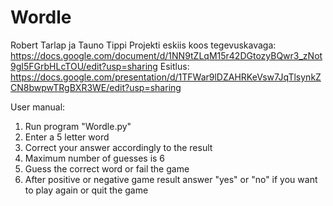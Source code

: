 # Wordle

Robert Tarlap ja Tauno Tippi Projekti eskiis koos tegevuskavaga:
https://docs.google.com/document/d/1NN9tZLqM15r42DGtozyBQwr3_zNot9gI5FGrbHLcTOU/edit?usp=sharing
Esitlus: https://docs.google.com/presentation/d/1TFWar9lDZAHRKeVsw7JqTlsynkZCN8bwpwTRgBXR3WE/edit?usp=sharing

User manual:
1. Run program "Wordle.py"
2. Enter a 5 letter word
3. Correct your answer accordingly to the result
4. Maximum number of guesses is 6
5. Guess the correct word or fail the game
6. After positive or negative game result answer "yes" or "no" if you want to play again or quit the game
